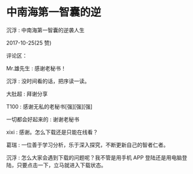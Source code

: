 # 中南海第一智囊的逆

沉浮 : 中南海第一智囊的逆袭人生

2017-10-25(25 赞)

评论区：

Mr.雄先生 : 感谢老秘书！

沉浮 : 没时间看的话，把序读一读。

大肚超 : 拜谢分享

T100 : 感谢无私的老秘书[强][强][强]

一切都会好起来的 : 谢谢老秘书

xixi : 感谢。怎么下载还是只能在线看？

葛瑞 : 一位善于学习分析，乐于深入探究，不断更新自己的智者仁者。

沉浮 : 怎么大家会遇到下载的问题呢？我不管是用手机 APP 登陆还是用电脑登陆，只要点击一下，立马就进入下载状态。
